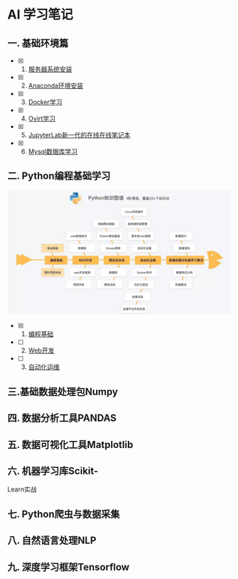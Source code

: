 # AI 学习笔记
## 一. 基础环境篇
- [x] 1. [服务器系统安装](base/README.md)
- [x] 2. [Anaconda环境安装](base/anaconda.md)
- [x] 3. [Docker学习](base/docker.md)
- [x] 4. [Ovirt学习](base/Ovirt.md)
- [x] 5. [JupyterLab新一代的在线在线笔记本](base/jupyterlab.md)
- [x] 6. [Mysql数据库学习](base/mysql.md)
## 二. Python编程基础学习
![python知识图谱](image/python_image.jpg)
- [x] 1. [编程基础](program/README.md)
- [ ] 2. [Web开发]()
- [ ] 3. [自动化运维]()

## 三.基础数据处理包Numpy
## 四. 数据分析工具PANDAS
## 五. 数据可视化工具Matplotlib
## 六. 机器学习库Scikit-
Learn实战
## 七. Python爬虫与数据采集
## 八. 自然语言处理NLP
## 九. 深度学习框架Tensorflow
